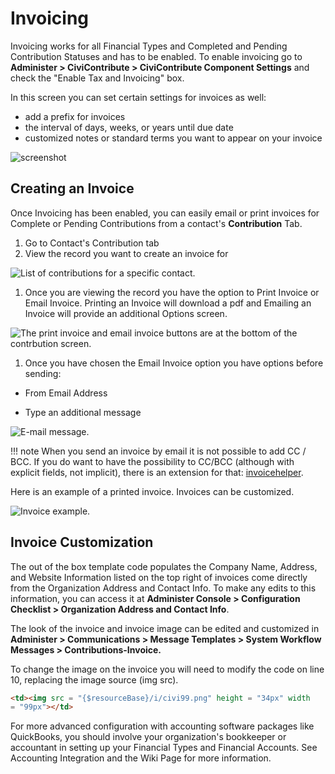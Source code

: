 # Invoicing

Invoicing works for all Financial Types and Completed and Pending
Contribution Statuses and has to be enabled. To enable invoicing go
to **Administer > CiviContribute > CiviContribute Component Settings** and
check the "Enable Tax and Invoicing" box.

In this screen you can set certain settings for invoices as well:

-   add a prefix for invoices
-   the interval of days, weeks, or years until due date
-   customized notes or standard terms you want to appear on your
    invoice

![screenshot](/img/civicontribute_comp_settings.png)

## Creating an Invoice

Once Invoicing has been enabled, you can easily email or print invoices
for Complete or Pending Contributions from a contact's **Contribution**
Tab.

1.  Go to Contact's Contribution tab
2.  View the record you want to create an invoice for

![List of contributions for a specific contact.](/img/contribution_summary.png)

1.  Once you are viewing the record you have the option to Print Invoice
    or Email Invoice. Printing an Invoice will download a pdf and
    Emailing an Invoice will provide an additional Options screen.

![The print invoice and email invoice buttons are at the bottom of the contrbution screen.](/img/contributiion_view_Screen.png)

1.  Once you have chosen the Email Invoice option you have options
    before sending:

-   From Email Address

-   Type an additional message

![E-mail message.](/img/email_invoice.png)

!!! note
    When you send an invoice by email it is not possible to add CC / BCC. 
    If you do want to have the possibility to CC/BCC (although with explicit fields, not implicit), there is an extension for       that: [invoicehelper](https://lab.civicrm.org/extensions/invoicehelper).

Here is an example of a printed invoice. Invoices can be customized.

![Invoice example.](/img/invoice.png)

## Invoice Customization

The out of the box template code populates the Company Name, Address,
and Website Information listed on the top right of invoices come
directly from the Organization Address and Contact Info. To make any
edits to this information, you can access it at **Administer Console >
Configuration Checklist > Organization Address and Contact Info**.

The look of the invoice and invoice image can be edited and customized
in **Administer > Communications > Message Templates > System Workflow Messages > Contributions-Invoice.**

To change the image on the invoice you will need to modify the code on
line 10, replacing the image source (img src).

```html
<td><img src = "{$resourceBase}/i/civi99.png" height = "34px" width
= "99px"></td>
```
For more advanced configuration with accounting software packages like
QuickBooks, you should involve your organization's bookkeeper or
accountant in setting up your Financial Types and Financial Accounts.
See Accounting Integration and the Wiki Page for more information.
